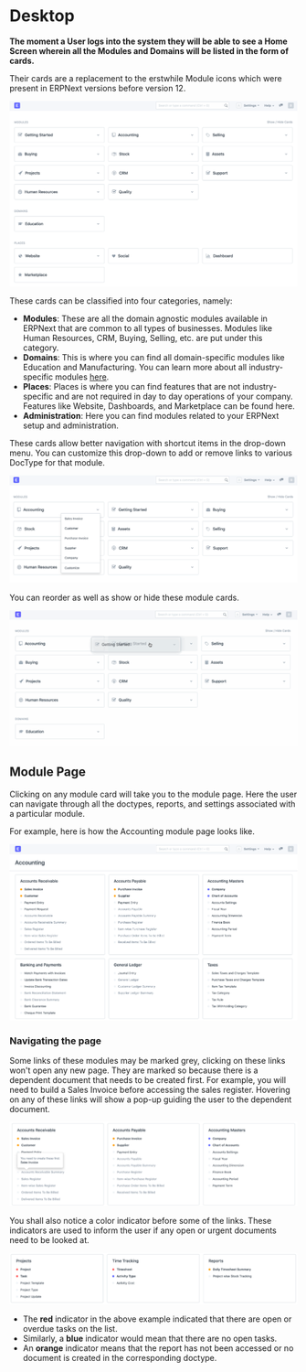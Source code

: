 
# Desktop



**The moment a User logs into the system they will be able to see a Home Screen wherein all the Modules and Domains will be listed in the form of cards.**


Their cards are a replacement to the erstwhile Module icons which were present in ERPNext versions before version 12.


![New Desktop](/files/desktop.png)


These cards can be classified into four categories, namely:


* **Modules**: These are all the domain agnostic modules available in ERPNext that are common to all types of businesses. Modules like Human Resources, CRM, Buying, Selling, etc. are put under this category.
* **Domains**: This is where you can find all domain-specific modules like Education and Manufacturing. You can learn more about all industry-specific modules [here](/docs/v13/user/manual/en#3-industry-specific-modules).
* **Places**: Places is where you can find features that are not industry-specific and are not required in day to day operations of your company. Features like Website, Dashboards, and Marketplace can be found here.
* **Administration**: Here you can find modules related to your ERPNext setup and administration.


These cards allow better navigation with shortcut items in the drop-down menu. You can customize this drop-down to add or remove links to various DocType for that module.


![Desktop Dropdown](/files/desktop-dropdown.png)


You can reorder as well as show or hide these module cards.


![Drag and Drop](/files/drag-and-drop.gif)


## Module Page


Clicking on any module card will take you to the module page. Here the user can navigate through all the doctypes, reports, and settings associated with a particular module.


For example, here is how the Accounting module page looks like.


![Accounts Module](/files/accounts-module-page.png)


### Navigating the page


Some links of these modules may be marked grey, clicking on these links won't open any new page. They are marked so because there is a dependent document that needs to be created first. For example, you will need to build a Sales Invoice before accessing the sales register. Hovering on any of these links will show a pop-up guiding the user to the dependent document.


![Muted Link in Module Page](/files/module-link-hover.png)


You shall also notice a color indicator before some of the links. These indicators are used to inform the user if any open or urgent documents need to be looked at.


![Color Indicators](/files/color-indicator.png)


* The **red** indicator in the above example indicated that there are open or overdue tasks on the list.
* Similarly, a **blue** indicator would mean that there are no open tasks.
* An **orange** indicator means that the report has not been accessed or no document is created in the corresponding doctype.




